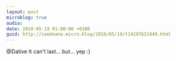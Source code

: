 ```yaml
---
layout: post
microblog: true
audio: 
date: 2010-05-19 01:00:00 +0100
guid: http://samdeane.micro.blog/2010/05/19/t14297621849.html
---
```

@Dative It can't last... but... yep :)
